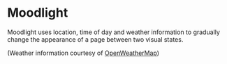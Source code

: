 Moodlight
================

Moodlight uses location, time of day and weather information to gradually change the appearance of a page between two visual states.

(Weather information courtesy of [OpenWeatherMap](http://openweathermap.org))